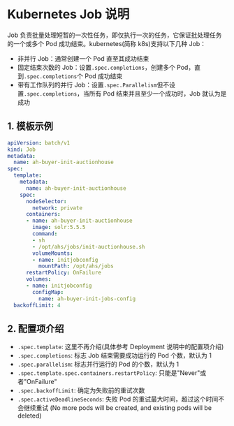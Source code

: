 # Kubernetes Job 说明


Job 负责批量处理短暂的一次性任务，即仅执行一次的任务，它保证批处理任务的一个或多个 Pod 成功结束。kubernetes(简称 k8s)支持以下几种 Job：
- 非并行 Job：通常创建一个 Pod 直至其成功结束
- 固定结束次数的 Job：设置`.spec.completions`，创建多个 Pod，直到`.spec.completions`个 Pod 成功结束
- 带有工作队列的并行 Job：设置`.spec.Parallelism`但不设置`.spec.completions`，当所有 Pod 结束并且至少一个成功时，Job 就认为是成功

## 1. 模板示例
```yml
apiVersion: batch/v1
kind: Job
metadata:
  name: ah-buyer-init-auctionhouse
spec:
  template:
    metadata:
      name: ah-buyer-init-auctionhouse
    spec:
      nodeSelector:
        network: private
      containers:
      - name: ah-buyer-init-auctionhouse
        image: solr:5.5.5
        command:
        - sh
        - /opt/ahs/jobs/init-auctionhouse.sh
        volumeMounts:
        - name: initjobconfig
          mountPath: /opt/ahs/jobs
      restartPolicy: OnFailure
      volumes:
      - name: initjobconfig
        configMap:
          name: ah-buyer-init-jobs-config
  backoffLimit: 4
```
## 2.  配置项介绍
- `.spec.template`: 这里不再介绍(具体参考 Deployment 说明中的配置项介绍)
- `.spec.completions`:  标志 Job 结束需要成功运行的 Pod 个数，默认为 1
- `.spec.parallelism`:  标志并行运行的 Pod 的个数，默认为 1
- `.spec.template.spec.containers.restartPolicy`: 只能是"Never"或者"OnFailure"
- `.spec.backoffLimit`: 确定为失败前的重试次数
- `.spec.activeDeadlineSeconds`: 失败 Pod 的重试最大时间，超过这个时间不会继续重试 (No more pods will be created, and existing pods will be deleted)

